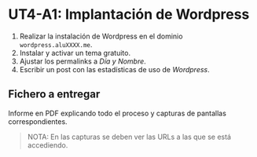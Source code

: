 # UT4-A1: Implantación de Wordpress

1. Realizar la instalación de Wordpress en el dominio `wordpress.aluXXXX.me`.
2. Instalar y activar un tema gratuito.
2. Ajustar los permalinks a *Día y Nombre*.
3. Escribir un post con las estadísticas de uso de *Wordpress*.

## Fichero a entregar

Informe en PDF explicando todo el proceso y capturas de pantallas correspondientes.

> NOTA: En las capturas se deben ver las URLs a las que se está accediendo.
